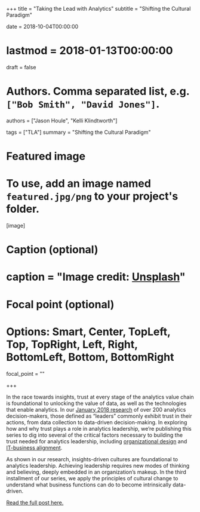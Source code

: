 +++
title = "Taking the Lead with Analytics"
subtitle = "Shifting the Cultural Paradigm"

date = 2018-10-04T00:00:00
# lastmod = 2018-01-13T00:00:00
draft = false

# Authors. Comma separated list, e.g. `["Bob Smith", "David Jones"]`.
authors = ["Jason Houle", "Kelli Klindtworth"]

tags = ["TLA"]
summary = "Shifting the Cultural Paradigm"

# Featured image
# To use, add an image named `featured.jpg/png` to your project's folder. 
[image]
  # Caption (optional)
  # caption = "Image credit: [**Unsplash**](https://unsplash.com/photos/CpkOjOcXdUY)"

  # Focal point (optional)
  # Options: Smart, Center, TopLeft, Top, TopRight, Left, Right, BottomLeft, Bottom, BottomRight
  focal_point = ""

+++

In the race towards insights, trust at every stage of the analytics value chain is foundational to unlocking the value of data, as well as the technologies that enable analytics. In our [January 2018 research](../../../publication/tla/) of over 200 analytics decision-makers, those defined as “leaders” commonly exhibit trust in their actions, from data collection to data-driven decision-making. In exploring how and why trust plays a role in analytics leadership, we’re publishing this series to dig into several of the critical factors necessary to building the trust needed for analytics leadership, including [organizational design](../../tla1/tla1) and [IT-business alignment](../../tla2/tla2).

As shown in our research, insights-driven cultures are foundational to analytics leadership. Achieving leadership requires new modes of thinking and believing, deeply embedded in an organization’s makeup. In the third installment of our series, we apply the principles of cultural change to understand what business functions can do to become intrinsically data-driven.

[Read the full post here.](http://blog.northhighland.com/taking-the-lead-with-analytics-shifting-the-cultural-paradigm/)
